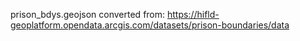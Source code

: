 prison_bdys.geojson converted from: https://hifld-geoplatform.opendata.arcgis.com/datasets/prison-boundaries/data
